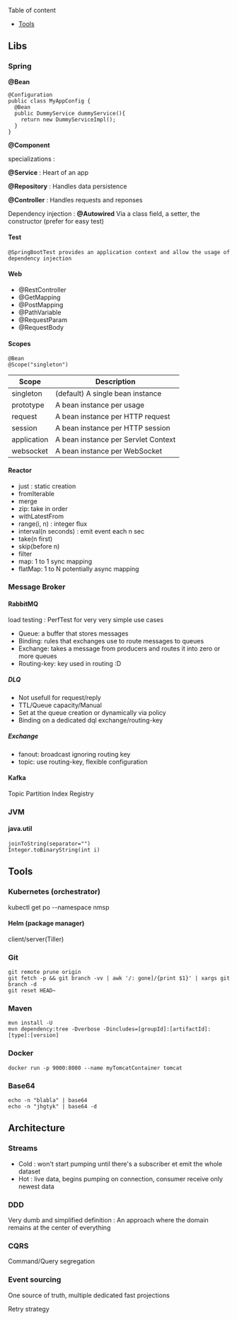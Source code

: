 
Table of content

- [Tools](#Tools)

## Libs

### Spring

**@Bean**

```
@Configuration
public class MyAppConfig {
  @Bean
  public DummyService dummyService(){
    return new DummyServiceImpl();
  }
}
```

**@Component**

specializations :

**@Service** : Heart of an app

**@Repository** : Handles data persistence

**@Controller** : Handles requests and reponses

Dependency injection : **@Autowired** Via a class field, a setter, the constructor (prefer for easy test)

#### Test

```
@SpringBootTest provides an application context and allow the usage of dependency injection
```

#### Web

* @RestController 
* @GetMapping 
* @PostMapping
* @PathVariable 
* @RequestParam 
* @RequestBody

#### Scopes

```
@Bean
@Scope("singleton")
```

Scope |	Description
----- |------------
singleton |	(default) A single bean instance
prototype |	A bean instance per usage
request |	A bean instance per HTTP request
session |	A bean instance per HTTP session
application |	A bean instance per Servlet Context
websocket |	A bean instance per WebSocket



#### Reactor

* just : static creation
* fromIterable
* merge 
* zip: take in order 
* withLatestFrom
* range(i, n) : integer flux
* interval(n seconds) : emit event each n sec
* take(n first)
* skip(before n)
* filter
* map: 1 to 1 sync mapping
* flatMap: 1 to N potentially async mapping


### Message Broker
#### RabbitMQ

load testing : PerfTest for very very simple use cases


* Queue: a buffer that stores messages
* Binding: rules that exchanges use to route messages to queues
* Exchange: takes a message from producers and routes it into zero or more queues
* Routing-key: key used in routing :D

##### DLQ

* Not usefull for request/reply
* TTL/Queue capacity/Manual
* Set at the queue creation or dynamically via policy
* Binding on a dedicated dql exchange/routing-key

##### Exchange
* fanout: broadcast ignoring routing key
* topic: use routing-key, flexible configuration  

#### Kafka

Topic
Partition
Index
Registry

### JVM

#### java.util

```
joinToString(separator="")
Integer.toBinaryString(int i)
```

## Tools

### Kubernetes (orchestrator)

kubectl get po --namespace nmsp

#### Helm (package manager)

client/server(Tiller)

### Git

```
git remote prune origin
git fetch -p && git branch -vv | awk '/: gone]/{print $1}' | xargs git branch -d
git reset HEAD~
```
 
### Maven

```
mvn install -U
mvn dependency:tree -Dverbose -Dincludes=[groupId]:[artifactId]:[type]:[version]
```

### Docker

```
docker run -p 9000:8080 --name myTomcatContainer tomcat 
```

### Base64

```
echo -n "blabla" | base64
echo -n "jhgtyk" | base64 -d
```

## Architecture

### Streams

* Cold : won't start pumping until there's a subscriber et emit the whole dataset
* Hot : live data, begins pumping on connection, consumer receive only newest data

### DDD

Very dumb and simplified definition : An approach where the domain remains at the center of everything

### CQRS

Command/Query segregation

### Event sourcing

One source of truth, multiple dedicated fast projections

Retry strategy

